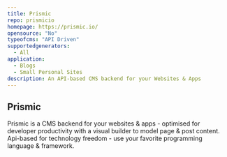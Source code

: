```yaml
---
title: Prismic
repo: prismicio
homepage: https://prismic.io/
opensource: "No"
typeofcms: "API Driven"
supportedgenerators:
  - All
application:
  - Blogs
  - Small Personal Sites
description: An API-based CMS backend for your Websites & Apps
---
```

## Prismic

Prismic is a CMS backend for your websites & apps - optimised for developer productivity with a visual builder to model page & post content. Api-based for technology freedom - use your favorite programming language & framework.